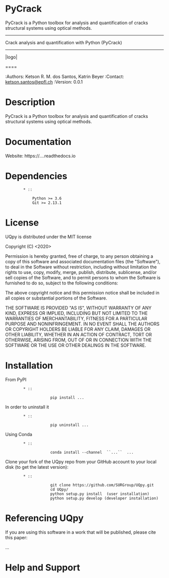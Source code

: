 # PyCrack
PyCrack is a Python toolbox for analysis and quantification of cracks structural systems using optical methods.

*******************************************************
Crack analysis and quantification with Python (PyCrack)
*******************************************************

|logo|

====

:Authors: Ketson R. M. dos Santos, Katrin Beyer
:Contact: ketson.santos@epfl.ch
:Version: 0.0.1


Description
===========

PyCrack is a Python toolbox for analysis and quantification of cracks structural systems using optical methods.

Documentation
================

Website:
           https://....readthedocs.io

Dependencies
===========

            * ::
            
                Python >= 3.6
                Git >= 2.13.1

License
===========
UQpy is distributed under the MIT license

Copyright (C) <2020> <Katrin Beyer>

Permission is hereby granted, free of charge, to any person obtaining a copy of this software and associated documentation files (the "Software"), to deal in the Software without restriction, including without limitation the rights to use, copy, modify, merge, publish, distribute, sublicense, and/or sell copies of the Software, and to permit persons to whom the Software is furnished to do so, subject to the following conditions:

The above copyright notice and this permission notice shall be included in all copies or substantial portions of the Software.

THE SOFTWARE IS PROVIDED "AS IS", WITHOUT WARRANTY OF ANY KIND, EXPRESS OR IMPLIED, INCLUDING BUT NOT LIMITED TO THE WARRANTIES OF MERCHANTABILITY, FITNESS FOR A PARTICULAR PURPOSE AND NONINFRINGEMENT. IN NO EVENT SHALL THE AUTHORS OR COPYRIGHT HOLDERS BE LIABLE FOR ANY CLAIM, DAMAGES OR OTHER LIABILITY, WHETHER IN AN ACTION OF CONTRACT, TORT OR OTHERWISE, ARISING FROM, OUT OF OR IN CONNECTION WITH THE SOFTWARE OR THE USE OR OTHER DEALINGS IN THE SOFTWARE.


Installation
===========

From PyPI

            * ::

                        pip install ...

In order to uninstall it

            * ::

                        pip uninstall ...

Using Conda

            * ::

                        conda install --channel  ``...``  ...

Clone your fork of the UQpy repo from your GitHub account to your local disk (to get the latest version): 

            * ::

                        git clone https://github.com/SURGroup/UQpy.git
                        cd UQpy/
                        python setup.py install  (user installation)
                        python setup.py develop (developer installation)

Referencing UQpy
=================

If you are using this software in a work that will be published, please cite this paper:

...


Help and Support
===========


